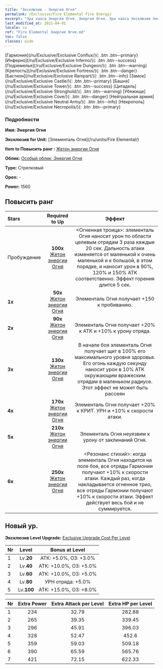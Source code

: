 ```yaml
---
title: "Эксклюзив - Энергия Огня"
permalink: /Exclusive/Fire Elemental Fire Energy/
excerpt: "Эра хаоса Энергия Огня. Энергия Огня. Эра хаоса Эксклюзив Энергия Огня. Элементаль Огня Эксклюзив."
last_modified_at: 2021-04-01
locale: ru
ref: "Fire Elemental Энергия Огня.md"
toc: false
classes: wide
---
```

 [Гармония](/ru/Exclusive/Exclusive Conflux/){: .btn .btn--primary} [Инферно](/ru/Exclusive/Exclusive Inferno/){: .btn .btn--success} [Подземелье](/ru/Exclusive/Exclusive Dungeon/){: .btn .btn--warning} [Крепость](/ru/Exclusive/Exclusive Fortress/){: .btn .btn--danger} [Бастион](/ru/Exclusive/Exclusive Rampart/){: .btn .btn--info} [Замок](/ru/Exclusive/Exclusive Castle/){: .btn .btn--primary} [Башня](/ru/Exclusive/Exclusive Tower/){: .btn .btn--success} [Цитадель](/ru/Exclusive/Exclusive Stronghold/){: .btn .btn--warning} [Убежище](/ru/Exclusive/Exclusive Cove/){: .btn .btn--danger} [Нейтральная армия](/ru/Exclusive/Exclusive Neutral Army/){: .btn .btn--info} [Некрополь](/ru/Exclusive/Exclusive Necropolis/){: .btn .btn--primary} 

### Подробности
 **Имя: Энергия Огня** 

 **Эксклюзив for Unit:** [Элементаль Огня](/ru/units/Fire Elemental/) 

 **Item to Повысить ранг :** [Жетон энергии Огня](/ru/Items/con_998/)

 **Облик:** [Особый облик: Энергия Огня](/ru/Items/con_666/)

 **Type:** Стрелковый

 **Open:** -

 **Power:** 1560

## Повысить ранг 

  |     Stars    |  Required to Up | Эффект |
  |:-------------|:---------------:|:---------------:|
  |  Пробуждение  | **100x** [Жетон энергии Огня](/ru/Items/con_998/) | <Огненная троица>: элементаль Огня наносит урон по области целевым отрядам 3 раза каждые 20 сек. Дальность атаки изменяется от маленькой к очень маленькой и к большой, в этом порядке, и наносит урон в 90%, 120% и 150% ATK соответственно. Эффект горения длится 5 сек. |
  | **1x** <i class="fas fa-star"/> | **50x** [Жетон энергии Огня](/ru/Items/con_998/) | Элементаль Огня получает +150 к пробиванию. |
  | **2x** <i class="fas fa-star"/> | **90x** [Жетон энергии Огня](/ru/Items/con_998/) | Элементаль Огня получает +20% к АТК и +10% к урону отряда. |
  | **3x** <i class="fas fa-star"/> | **130x** [Жетон энергии Огня](/ru/Items/con_998/) | В начале боя элементаль Огня получает щит в 100% его максимального уровня здоровья. Его огонь каждую секунду наносит урон в 10% ATK окружающим вражеским отрядам в маленьком радиусе. Этот эффект не может быть рассеян |
  | **4x** <i class="fas fa-star"/> | **170x** [Жетон энергии Огня](/ru/Items/con_998/) | Элементаль Огня получает +20% к КРИТ. УРН и +10% к скорости атаки. |
  | **5x** <i class="fas fa-star"/> | **210x** [Жетон энергии Огня](/ru/Items/con_998/) | Элементаль Огня неуязвим к урону от заклинаний Огня. |
  | **6x** <i class="fas fa-star"/> | **250x** [Жетон энергии Огня](/ru/Items/con_998/) | <Резонанс стихий>: когда элементаль Огня находится на поле боя, все отряды Гармонии получают +10% к скорости атаки. Каждый раз, когда накладывается огненное трио, все отряды Гармонии получают +10% к скорости атаки. Эффект действует весь бой и не суммируется. |


## Новый ур.
 **Эксклюзив Level Upgrade:** [Exclusive Upgrade Cost Per Level](/Exclusive/ExclusiveUpgradeCostPerLevel/)

  |  Nr  |   Level  | Bonus at Level |
  |:-----|:--------:|:--------------:|
  | 1 | Lv.**20** | АТК: +5.0%, ОЗ: +3.0% |
  | 2 | Lv.**40** | АТК: +10.0%, ОЗ: +5.0% |
  | 3 | Lv.**60** | АТК: +10.0%, ОЗ: +5.0% |
  | 4 | Lv.**80** | УРН отряда: +5.0% |
  | 5 | Lv.**100** | АТК: +15.0%, ОЗ: +8.0% |


  |  Nr  |  Extra Power | Extra Attack per Level | Extra HP per Level |
  |:-----|:--------:|:--------:|:--------:|
  | 1 | 234 | 32.79 | 282.88 |
  | 2 | 265 | 39.35 | 339.45 |
  | 3 | 296 | 45.91 | 396.03 |
  | 4 | 328 | 52.47 | 452.6 |
  | 5 | 359 | 59.03 | 509.18 |
  | 6 | 390 | 65.59 | 565.76 |
  | 7 | 421 | 72.15 | 622.33 |


